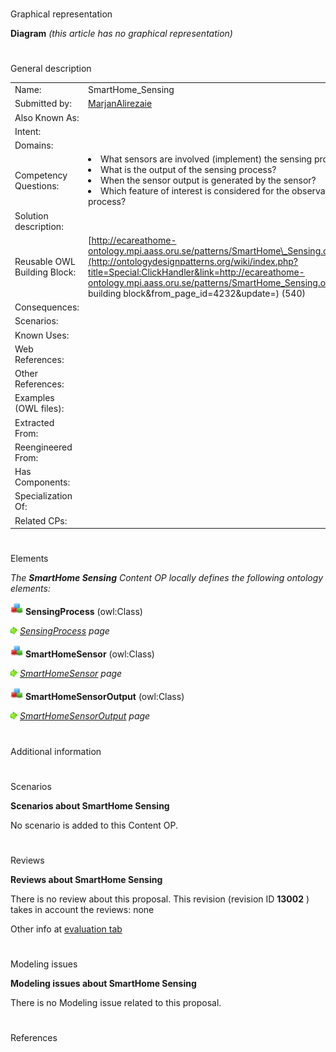 # 

 Graphical representation



__Diagram__ 
_(this article has no graphical representation)_ 




# 

 General description




|  |  |
| --- | --- |
|  Name:  |  SmartHome\_Sensing  |
|  Submitted by:  | [MarjanAlirezaie](../User/MarjanAlirezaie.md "User:MarjanAlirezaie")  |
|  Also Known As:  |  |
|  Intent:  |  |
|  Domains:  |  |
|  Competency Questions:  | <li>       What sensors are involved (implement) the sensing process?      </li><li>       What is the output of the sensing process?      </li><li>       When the sensor output is generated by the sensor?      </li><li>       Which feature of interest is considered for the observation (sensing) process?      </li> |
|  Solution description:  |  |
|  Reusable OWL Building Block:  | [http://ecareathome-ontology.mpi.aass.oru.se/patterns/SmartHome\_Sensing.owl](http://ontologydesignpatterns.org/wiki/index.php?title=Special:ClickHandler&link=http://ecareathome-ontology.mpi.aass.oru.se/patterns/SmartHome_Sensing.owl&message=OWL building block&from_page_id=4232&update=)  (540)  |
|  Consequences:  |  |
|  Scenarios:  |  |
|  Known Uses:  |  |
|  Web References:  |  |
|  Other References:  |  |
|  Examples (OWL files):  |  |
|  Extracted From:  |  |
|  Reengineered From:  |  |
|  Has Components:  |  |
|  Specialization Of:  |  |
|  Related CPs:  |  |



  





# 

 Elements



_The
 __SmartHome Sensing__ 
 Content OP locally defines the following ontology elements:_ 





[![Class](./20px-Class.gif)](../Image/Class.gif.md "Class")
__SensingProcess__ 
 (owl:Class)
 
[![](./11px-ArrowRight.gif)](../Image/ArrowRight.gif.md "ArrowRight.gif")
_[SensingProcess](./SmartHome_Sensing/SensingProcess.md "Submissions:SmartHome Sensing/SensingProcess") 
 page_ 



[![Class](./20px-Class.gif)](../Image/Class.gif.md "Class")
__SmartHomeSensor__ 
 (owl:Class)
 
[![](./11px-ArrowRight.gif)](../Image/ArrowRight.gif.md "ArrowRight.gif")
_[SmartHomeSensor](./SmartHome_Sensing/SmartHomeSensor.md "Submissions:SmartHome Sensing/SmartHomeSensor") 
 page_ 



[![Class](./20px-Class.gif)](../Image/Class.gif.md "Class")
__SmartHomeSensorOutput__ 
 (owl:Class)
 
[![](./11px-ArrowRight.gif)](../Image/ArrowRight.gif.md "ArrowRight.gif")
_[SmartHomeSensorOutput](./SmartHome_Sensing/SmartHomeSensorOutput.md "Submissions:SmartHome Sensing/SmartHomeSensorOutput") 
 page_ 


# 

 Additional information



# 

 Scenarios




__Scenarios about SmartHome Sensing__ 


 No scenario is added to this Content OP.
 




# 

 Reviews




__Reviews about SmartHome Sensing__ 


 There is no review about this proposal.
This revision (revision ID
 __13002__ 
 ) takes in account the reviews: none
 



 Other info at
 [evaluation tab](http://ontologydesignpatterns.org/wiki/index.php?title=Submissions:SmartHome_Sensing&action=evaluation "http://ontologydesignpatterns.org/wiki/index.php?title=Submissions:SmartHome_Sensing&action=evaluation") 





# 

 Modeling issues




__Modeling issues about SmartHome Sensing__ 


 There is no Modeling issue related to this proposal.
 




# 

 References